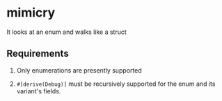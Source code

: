 # mimicry
It looks at an enum and walks like a struct

## Requirements
1. Only enumerations are presently supported

2. `#[derive(Debug)]` must be recursively supported for the enum and its variant's fields.
